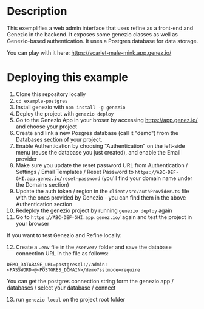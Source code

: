 # Description

This exemplifies a web admin interface that uses refine as a front-end and Genezio in the backend. It exposes some genezio classes as well as Genezio-based authentication. It uses a Postgres database for data storage.

You can play with it here: https://scarlet-male-mink.app.genez.io/

# Deploying this example

1. Clone this repository locally
2. `cd example-postgres`
3. Install genezio with `npm install -g genezio`
4. Deploy the project with `genezio deploy`
5. Go to the Genezio App in your broser by accessing https://app.genez.io/ and choose your project
6. Create and link a new Posgres database (call it "demo") from the Databases section of your project.
7. Enable Authentication by choosing "Authentication" on the left-side menu (reuse the database you just created), and enable the Email provider
8. Make sure you update the reset password URL from Authentication / Settings / Email Templates / Reset Password to `https://ABC-DEF-GHI.app.genez.io/reset-password` (you'll find your domain name under the Domains section)
9. Update the auth token / region in the `client/src/authProvider.ts` file with the ones provided by Genezio - you can find them in the above Authentication section
10. Redeploy the genezio project by running `genezio deploy` again
11. Go to `https://ABC-DEF-GHI.app.genez.io/` again and test the project in your browser

If you want to test Genezio and Refine locally:

12. Create a `.env` file in the `/server/` folder and save the database connection URL in the file as follows:

`DEMO_DATABASE_URL=postgresql://admin:<PASSWORD>@<POSTGRES_DOMAIN>/demo?sslmode=require`

You can get the postgres connection string form the genezio app / databases / select your database / connect

13. run `genezio local` on the project root folder
